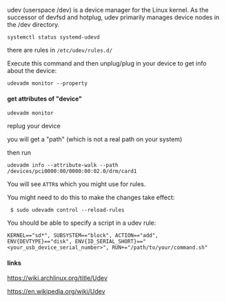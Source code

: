 udev (userspace /dev) is a device manager for the Linux kernel. As the successor of devfsd and hotplug, udev primarily manages device nodes in the /dev directory.
```
systemctl status systemd-udevd
```
there are rules in `/etc/udev/rules.d/`

Execute this command and then unplug/plug in your device to get info about the device:
```
udevadm monitor --property
```

#### get attributes of "device"

```
udevadm monitor
```

replug your device

you will get a "path" (which is not a real path on your system)

then run
```
udevadm info --attribute-walk --path /devices/pci0000:00/0000:00:02.0/drm/card1
```

You will see `ATTR`s which you might use for rules.

You might need to do this to make the changes take effect:
``` 
 $ sudo udevadm control --reload-rules
```

You should be able to specify a script in a udev rule:
```
KERNEL=="sd*", SUBSYSTEM=="block", ACTION=="add", ENV{DEVTYPE}=="disk", ENV{ID_SERIAL_SHORT}=="<your_usb_device_serial_number>", RUN+="/path/to/your/command.sh"
```

#### links

https://wiki.archlinux.org/title/Udev

https://en.wikipedia.org/wiki/Udev
